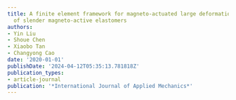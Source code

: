 ```yaml
---
title: A finite element framework for magneto-actuated large deformation and instability
  of slender magneto-active elastomers
authors:
- Yin Liu
- Shoue Chen
- Xiaobo Tan
- Changyong Cao
date: '2020-01-01'
publishDate: '2024-04-12T05:35:13.781818Z'
publication_types:
- article-journal
publication: '*International Journal of Applied Mechanics*'
---
```

